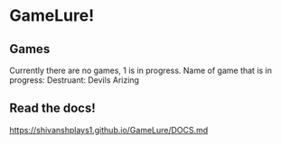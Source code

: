 # GameLure!
## Games
Currently there are no games, 1 is in progress.
Name of game that is in progress: Destruant: Devils Arizing
## Read the docs!
https://shivanshplays1.github.io/GameLure/DOCS.md
